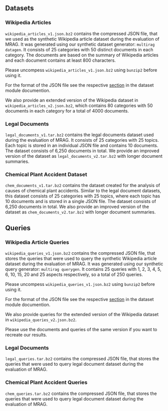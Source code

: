 ## Datasets

### Wikipedia Articles

`wikipedia_articles_v1.json.bz2` contains the compressed JSON file, that we used as the synthetic Wikipedia article dataset during the evaluation of MRAG.
It was generated using our synthetic dataset generator: `multirag datagen`.
It consists of 25 categories with 50 distinct documents in each category.
The documents are based on the summary of Wikipedia articles and each document contains at least 800 characters.

Please uncompess `wikipedia_articles_v1.json.bz2` using `bunzip2` before using it.

For the format of the JSON file see the respective [section](../multirag/dataset/README.md#dataset-output-format) in the dataset module documention.

We also provide an extended version of the Wikipedia dataset in `wikipedia_articles_v2.json.bz2`, which contains 80 categories with 50 documents in each category for a total of 4000 documents.


### Legal Documents

`legal_documents_v1.tar.bz2` contains the legal documents dataset used during the evaluation of MRAG.
It consists of 25 categories with 25 topics.
Each topic is stored in an individual JSON file and contains 10 documents.
The dataset consists of 6,250 documents in total.
We provide an improved version of the dataset as `legal_documents_v2.tar.bz2` with longer document summaries.


### Chemical Plant Accident Dataset

`chem_documents_v1.tar.bz2` contains the dataset created for the analysis of causes of chemical plant accidents.
Similar to the legal document datasets, this dataset consists of 25 categories with 25 topics, where each topic has 10 documents and is stored in a single JSON file.
The dataset consists of 6,250 documents in total.
We also provide an improved version of the dataset as `chem_documents_v2.tar.bz2` with longer document summaries.


## Queries

### Wikipedia Article Queries

`wikipedia_queries_v1.json.bz2` contains the compressed JSON file, that stores the queries that were used to query the synthetic Wikipedia article dataset during the evaluation of MRAG.
It was generated using our synthetic query generator: `multirag querygen`.
It contains 25 queries with 1, 2, 3, 4, 5, 6, 10, 15, 20 and 25 aspects respectively, so a total of 250 queries.

Please uncompess `wikipedia_queries_v1.json.bz2` using `bunzip2` before using it.

For the format of the JSON file see the respective [section](../multirag/dataset/README.md#query-output-format) in the dataset module documention.

We also provide queries for the extended version of the Wikipedia dataset in `wikipedia_queries_v2.json.bz2`.

Please use the documents and queries of the same version if you want to recreate our results.


### Legal Documents

`legal_queries.tar.bz2`  contains the compressed JSON file, that stores the queries that were used to query legal document dataset during the evaluation of MRAG.


### Chemical Plant Accident Queries

`chem_queries.tar.bz2`  contains the compressed JSON file, that stores the queries that were used to query legal document dataset during the evaluation of MRAG.
